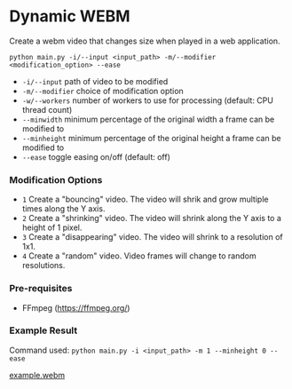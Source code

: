 # Dynamic WEBM

Create a webm video that changes size when played in a web application.

```
python main.py -i/--input <input_path> -m/--modifier <modification_option> --ease
```

- `-i/--input` path of video to be modified
- `-m/--modifier` choice of modification option
- `-w/--workers` number of workers to use for processing (default: CPU thread count)
- `--minwidth` minimum percentage of the original width a frame can be modified to
- `--minheight` minimum percentage of the original height a frame can be modified to
- `--ease` toggle easing on/off (default: off)

### Modification Options

- `1` Create a "bouncing" video. The video will shrik and grow multiple times along the Y axis.
- `2` Create a "shrinking" video. The video will shrink along the Y axis to a height of 1 pixel.
- `3` Create a "disappearing" video. The video will shrink to a resolution of 1x1.
- `4` Create a "random" video. Video frames will change to random resolutions.

### Pre-requisites
- FFmpeg (https://ffmpeg.org/)

### Example Result
Command used: `python main.py -i <input_path> -m 1 --minheight 0 --ease`

[example.webm](https://user-images.githubusercontent.com/45544056/182500464-c14adb3d-9396-4821-b89a-558e1dbdeca7.webm)
